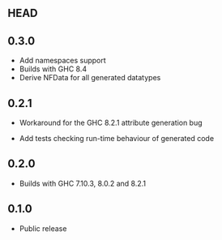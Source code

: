 HEAD
------

0.3.0
------

* Add namespaces support
* Builds with GHC 8.4
* Derive NFData for all generated datatypes

0.2.1
------

* Workaround for the GHC 8.2.1 attribute generation bug

* Add tests checking run-time behaviour of generated code

0.2.0
-------

* Builds with GHC 7.10.3, 8.0.2 and 8.2.1

0.1.0
-------

* Public release
